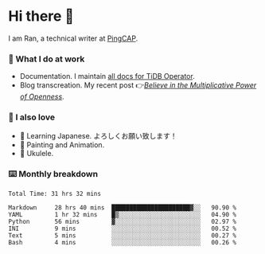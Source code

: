 # Hi there 👋

I am Ran, a technical writer at [PingCAP](https://pingcap.com/).

### 📝 What I do at work

- Documentation. I maintain [all docs for TiDB Operator](https://github.com/pingcap/docs-tidb-operator).
- Blog transcreation. My recent post 👉[*Believe in the Multiplicative Power of Openness*](https://pingcap.com/blog/believe-in-the-multiplicative-power-of-openness-open-source-community).

### 🤠 I also love

- 💬 Learning Japanese. よろしくお願い致します！
- 🎨 Painting and Animation.
- 🎵 Ukulele.

### ⌨️ Monthly breakdown

<!--START_SECTION:waka-->

```text
Total Time: 31 hrs 32 mins

Markdown     28 hrs 40 mins  ██████████████████████▓░░   90.90 %
YAML         1 hr 32 mins    █▒░░░░░░░░░░░░░░░░░░░░░░░   04.90 %
Python       56 mins         ▓░░░░░░░░░░░░░░░░░░░░░░░░   02.97 %
INI          9 mins          ░░░░░░░░░░░░░░░░░░░░░░░░░   00.52 %
Text         5 mins          ░░░░░░░░░░░░░░░░░░░░░░░░░   00.27 %
Bash         4 mins          ░░░░░░░░░░░░░░░░░░░░░░░░░   00.26 %
```

<!--END_SECTION:waka-->
